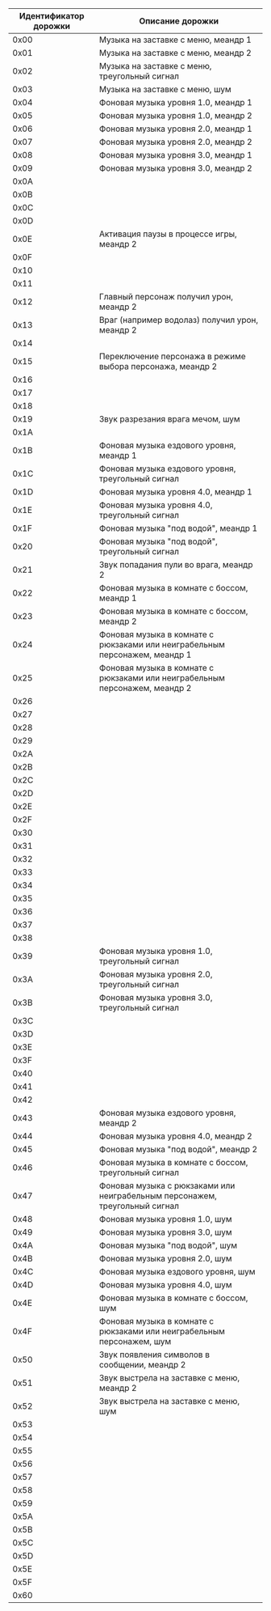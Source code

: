 |Идентификатор дорожки|Описание дорожки|
|---|---|
|0x00| Музыка на заставке с меню, меандр 1 |
|0x01| Музыка на заставке с меню, меандр 2 |
|0x02| Музыка на заставке с меню, треугольный сигнал |
|0x03| Музыка на заставке с меню, шум |
|0x04| Фоновая музыка уровня 1.0, меандр 1 |
|0x05| Фоновая музыка уровня 1.0, меандр 2 |
|0x06| Фоновая музыка уровня 2.0, меандр 1 |
|0x07| Фоновая музыка уровня 2.0, меандр 2 |
|0x08| Фоновая музыка уровня 3.0, меандр 1 |
|0x09| Фоновая музыка уровня 3.0, меандр 2 |
|0x0A|   |
|0x0B|   |
|0x0C|   |
|0x0D|   |
|0x0E| Активация паузы в процессе игры, меандр 2 |
|0x0F|   |
|0x10|   |
|0x11|   |
|0x12| Главный персонаж получил урон, меандр 2  |
|0x13| Враг (например водолаз) получил урон, меандр 2 |
|0x14|   |
|0x15| Переключение персонажа в режиме выбора персонажа, меандр 2 |
|0x16|   |
|0x17|   |
|0x18|   |
|0x19| Звук разрезания врага мечом, шум |
|0x1A|   |
|0x1B| Фоновая музыка ездового уровня, меандр 1 |
|0x1C| Фоновая музыка ездового уровня, треугольный сигнал |
|0x1D| Фоновая музыка уровня 4.0, меандр 1 |
|0x1E| Фоновая музыка уровня 4.0, треугольный сигнал |
|0x1F| Фоновая музыка "под водой", меандр 1 |
|0x20| Фоновая музыка "под водой", треугольный сигнал |
|0x21| Звук попадания пули во врага, меандр 2 |
|0x22| Фоновая музыка в комнате с боссом, меандр 1 |
|0x23| Фоновая музыка в комнате с боссом, меандр 2 |
|0x24| Фоновая музыка в комнате с рюкзаками или неиграбельным персонажем, меандр 1 |
|0x25| Фоновая музыка в комнате с рюкзаками или неиграбельным персонажем, меандр 2 |
|0x26|   |
|0x27|   |
|0x28|   |
|0x29|   |
|0x2A|   |
|0x2B|   |
|0x2C|   |
|0x2D|   |
|0x2E|   |
|0x2F|   |
|0x30|   |
|0x31|   |
|0x32|   |
|0x33|   |
|0x34|   |
|0x35|   |
|0x36|   |
|0x37|   |
|0x38|   |
|0x39| Фоновая музыка уровня 1.0, треугольный сигнал |
|0x3A| Фоновая музыка уровня 2.0, треугольный сигнал |
|0x3B| Фоновая музыка уровня 3.0, треугольный сигнал |
|0x3C|   |
|0x3D|   |
|0x3E|   |
|0x3F|   |
|0x40|   |
|0x41|   |
|0x42|   |
|0x43| Фоновая музыка ездового уровня, меандр 2 |
|0x44| Фоновая музыка уровня 4.0, меандр 2 |
|0x45| Фоновая музыка "под водой", меандр 2 |
|0x46| Фоновая музыка в комнате с боссом, треугольный сигнал |
|0x47| Фоновая музыка с рюкзаками или неиграбельным персонажем, треугольный сигнал |
|0x48| Фоновая музыка уровня 1.0, шум |
|0x49| Фоновая музыка уровня 3.0, шум |
|0x4A| Фоновая музыка "под водой", шум |
|0x4B| Фоновая музыка уровня 2.0, шум |
|0x4C| Фоновая музыка ездового уровня, шум |
|0x4D| Фоновая музыка уровня 4.0, шум |
|0x4E| Фоновая музыка в комнате с боссом, шум |
|0x4F| Фоновая музыка в комнате с рюкзаками или неиграбельным персонажем, шум |
|0x50| Звук появления символов в сообщении, меандр 2 |
|0x51| Звук выстрела на заставке с меню, меандр 2  |
|0x52| Звук выстрела на заставке с меню, шум  |
|0x53|   |
|0x54|   |
|0x55|   |
|0x56|   |
|0x57|   |
|0x58|   |
|0x59|   |
|0x5A|   |
|0x5B|   |
|0x5C|   |
|0x5D|   |
|0x5E|   |
|0x5F|   |
|0x60|   |
